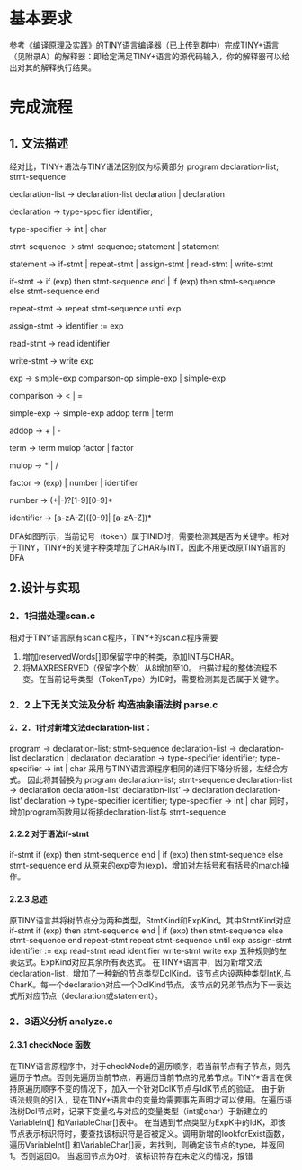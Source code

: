 # 基本要求
参考《编译原理及实践》的TINY语言编译器（已上传到群中）完成TINY+语言（见附录A）的解释器：即给定满足TINY+语言的源代码输入，你的解释器可以给出对其的解释执行结果。

# 完成流程
## 1. 文法描述
经对比，TINY+语法与TINY语法区别仅为标黄部分
program 				declaration-list; stmt-sequence

declaration-list 	→ 	declaration-list declaration | declaration

declaration 		→ 	type-specifier identifier; 

type-specifier 		→ 	int | char

stmt-sequence 	→	stmt-sequence; statement | statement

statement			→	if-stmt | repeat-stmt | assign-stmt | read-stmt | write-stmt

if-stmt 		→	  	if (exp) then stmt-sequence end
                | if (exp) then stmt-sequence else stmt-sequence end
                
repeat-stmt 	→		repeat stmt-sequence until exp

assign-stmt 		→	identifier := exp

read-stmt 	→	 	read identifier

write-stmt 	→		write exp

exp 		→			simple-exp comparson-op simple-exp | simple-exp

comparison 	→	 	< | =

simple-exp		→	simple-exp addop term | term

addop		→	 	+ | -

term 		→	 	term mulop factor | factor

mulop 	→		 	* | /

factor 		→		 (exp) | number | identifier

number		→		(+|-)?[1-9][0-9]*

identifier	→		 	[a-zA-Z]([0-9]| [a-zA-Z])*



DFA如图所示，当前记号（token）属于INID时，需要检测其是否为关键字。相对于TINY，TINY+的关键字种类增加了CHAR与INT。因此不用更改原TINY语言的DFA

## 2.设计与实现

### 2．1扫描处理scan.c
相对于TINY语言原有scan.c程序，TINY+的scan.c程序需要
1. 增加reservedWords[]即保留字中的种类，添加INT与CHAR。
2. 将MAXRESERVED（保留字个数）从8增加至10。
扫描过程的整体流程不变。在当前记号类型（TokenType）为ID时，需要检测其是否属于关键字。 

### 2．2 上下无关文法及分析 构造抽象语法树 parse.c
#### 2．2．1针对新增文法declaration-list：
program 		→		declaration-list; stmt-sequence
declaration-list 	→ 	declaration-list declaration | declaration
declaration 		→ 	type-specifier identifier; 
type-specifier 		→ 	int | char
采用与TINY语言源程序相同的递归下降分析器，左结合方式。
因此将其替换为
program 				declaration-list; stmt-sequence
declaration-list 	→ 	declaration declaration-list’
declaration-list’   →  declaration declaration-list’
declaration 		→ 	type-specifier identifier; 
type-specifier 		→ 	int | char
同时，增加program函数用以衔接declaration-list与 stmt-sequence

#### 2.2.2 对于语法if-stmt
if-stmt 			  	if (exp) then stmt-sequence end
                | if (exp) then stmt-sequence else stmt-sequence end
从原来的exp变为(exp)，增加对左括号和有括号的match操作。

#### 2.2.3 总述
原TINY语言共将树节点分为两种类型，StmtKind和ExpKind。其中StmtKind对应
if-stmt 			  	if (exp) then stmt-sequence end
                | if (exp) then stmt-sequence else stmt-sequence end
repeat-stmt 			repeat stmt-sequence until exp
assign-stmt 			identifier := exp
read-stmt 		 	read identifier
write-stmt 			write exp
五种规则的左表达式。ExpKind对应其余所有表达式。
在TINY+语言中，因为新增文法declaration-list，增加了一种新的节点类型DclKind。该节点内设两种类型IntK,与CharK。每一个declaration对应一个DclKind节点。该节点的兄弟节点为下一表达式所对应节点（declaration或statement）。

### 2．3语义分析 analyze.c
#### 2.3.1 checkNode 函数
在TINY语言原程序中，对于checkNode的遍历顺序，若当前节点有子节点，则先遍历子节点。否则先遍历当前节点，再遍历当前节点的兄弟节点。TINY+语言在保持原遍历顺序不变的情况下，加入一个针对DclK节点与IdK节点的验证。
由于新语法规则的引入，现在TINY+语言中的变量均需要事先声明才可以使用。在遍历语法树Dcl节点时，记录下变量名与对应的变量类型（int或char）于新建立的VariableInt[] 和VariableChar[]表中。
在当遇到节点类型为ExpK中的IdK，即该节点表示标识符时，要查找该标识符是否被定义。调用新增的lookforExist函数，遍历VariableInt[] 和VariableChar[]表，若找到，则确定该节点的type，并返回1。否则返回0。
当返回节点为0时，该标识符存在未定义的情况，报错
